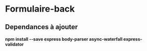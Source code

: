 # Formulaire-back
<h2> Dependances à ajouter</h2>

<h4>npm install --save express
                   body-parser
                   async-waterfall
                   express-validator
</h4>
